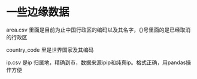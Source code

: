 # 一些边缘数据

area.csv 里面是目前为止中国行政区的编码以及其名字，{}号里面的是已经取消的行政区

country_code 里是世界国家及其编码

ip.csv 是ip 归属地，精确到市，数据来源ipip和纯真ip。格式正确，用pandas操作方便

